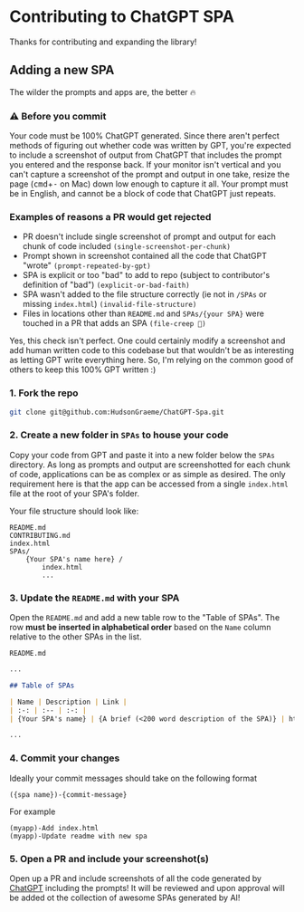 # Contributing to ChatGPT SPA

Thanks for contributing and expanding the library!

## Adding a new SPA

The wilder the prompts and apps are, the better :fire:

### :warning: Before you commit

Your code must be 100% ChatGPT generated. Since there aren't perfect methods of figuring out whether code was written by GPT, you're expected to include a screenshot of output from ChatGPT that includes the prompt you entered and the response back. If your monitor isn't vertical and you can't capture a screenshot of the prompt and output in one take, resize the page (<kbd>cmd</kbd>+<kbd>-</kbd> on Mac) down low enough to capture it all. Your prompt must be in English, and cannot be a block of code that ChatGPT just repeats.

### Examples of reasons a PR would get rejected

- PR doesn't include single screenshot of prompt and output for each chunk of code included `(single-screenshot-per-chunk)`
- Prompt shown in screenshot contained all the code that ChatGPT "wrote" `(prompt-repeated-by-gpt)`
- SPA is explicit or too "bad" to add to repo (subject to contributor's definition of "bad") `(explicit-or-bad-faith)`
- SPA wasn't added to the file structure correctly (ie not in `/SPAs` or missing `index.html`) `(invalid-file-structure)`
- Files in locations other than `README.md` and `SPAs/{your SPA}` were touched in a PR that adds an SPA `(file-creep 👀)`

Yes, this check isn't perfect. One could certainly modify a screenshot and add human written code to this codebase but that wouldn't be as interesting as letting GPT write everything here. So, I'm relying on the common good of others to keep this 100% GPT written :)

### 1. Fork the repo

```zsh
git clone git@github.com:HudsonGraeme/ChatGPT-Spa.git
```

### 2. Create a new folder in `SPAs` to house your code

Copy your code from GPT and paste it into a new folder below the `SPAs` directory. As long as prompts and output are screenshotted for each chunk of code, applications can be as complex or as simple as desired. The only requirement here is that the app can be accessed from a single `index.html` file at the root of your SPA's folder.

Your file structure should look like:

```none
README.md
CONTRIBUTING.md
index.html
SPAs/
    {Your SPA's name here} /
        index.html
        ...
```

### 3. Update the `README.md` with your SPA

Open the `README.md` and add a new table row to the "Table of SPAs". The row **must be inserted in alphabetical order** based on the `Name` column relative to the other SPAs in the list.

`README.md`

```md
...

## Table of SPAs

| Name | Description | Link |
| :-: | :-- | :-: |
| {Your SPA's name} | {A brief (<200 word description of the SPA)} | https://chatgpt-spa.github.io/spas/{Your SPA's URI-encoded name here} |

...
```

### 4. Commit your changes

Ideally your commit messages should take on the following format

```none
({spa name})-{commit-message}
```

For example

```none
(myapp)-Add index.html
(myapp)-Update readme with new spa
```

### 5. Open a PR and include your screenshot(s)

Open up a PR and include screenshots of all the code generated by [ChatGPT] including the prompts! It will be reviewed and upon approval will be added ot the collection of awesome SPAs generated by AI!

[ChatGPT]: chat.openai.com "ChatGPT is an online artificial intelligence service"
